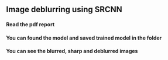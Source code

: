 ## Image deblurring using SRCNN
#### Read the pdf report
#### You can found the model and saved trained model in the folder
#### You can see the blurred, sharp and deblurred images
